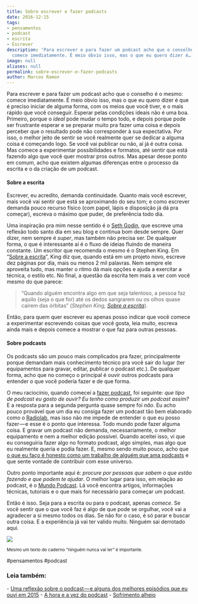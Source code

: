 ```yaml
---
title: Sobre escrever e fazer podcasts
date: 2016-12-15
tags:
- pensamentos
- podcast
- escrita
- Escrever
description: 'Para escrever e para fazer um podcast acho que o conselho é o mesmo:
  comece imediatamente. É meio óbvio isso, mas o que eu quero dizer é…'
image: null
aliases: null
permalink: sobre-escrever-e-fazer-podcasts
author: Marcos Ramon
---
```

Para escrever e para fazer um podcast acho que o conselho é o mesmo: comece imediatamente. É meio óbvio isso, mas o que eu quero dizer é que é preciso iniciar de alguma forma, com os meios que você tiver, e o mais rápido que você conseguir. Esperar pelas condições ideais não é uma boa. Primeiro, porque o _ideal_ pode mudar o tempo todo, e depois porque pode ser frustrante esperar e se preparar muito pra fazer uma coisa e depois perceber que o resultado pode não corresponder à sua expectativa. Por isso, o melhor jeito de sentir se você realmente quer se dedicar a alguma coisa é começando logo. Se você vai publicar ou não, aí já é outra coisa. Mas comece a experimentar possibilidades e formatos, até sentir que está fazendo algo que você quer mostrar pros outros. Mas apesar desse ponto em comum, acho que existem algumas diferenças entre o processo da escrita e o da criação de um podcast.

#### Sobre a escrita

Escrever, eu acredito, demanda continuidade. Quanto mais você escrever, mais você vai sentir que está se aproximando do seu tom; e como escrever demanda pouco recurso físico (com papel, lápis e disposição já dá pra começar), escreva o máximo que puder, de preferência todo dia.

Uma inspiração pra mim nesse sentido é o [Seth Godin](http://sethgodin.typepad.com/), que escreve uma reflexão todo santo dia em seu blog e continua bom desde sempre. Quer dizer, nem sempre é _super_, mas também não precisa ser. De qualquer forma, o que é interessante aí é o fluxo de ideias fluindo de maneira constante. Um escritor que recomenda o mesmo é o Stephen King. Em “[Sobre a escrita](http://amzn.to/2hmZRqB)”, King diz que, quando está em um projeto novo, escreve dez páginas por dia, mais ou menos 2 mil palavras. Nem sempre ele aproveita tudo, mas manter o ritmo dá mais opções e ajuda a exercitar a técnica, o estilo etc. No final, a questão da escrita tem mais a ver com você mesmo do que parece:

> “Quando alguém encontra algo em que seja talentoso, a pessoa faz aquilo (seja o que for) até os dedos sangrarem ou os olhos quase caírem das órbitas” (_Stephen King,_ [_Sobre a escrita_](http://amzn.to/2hmZRqB)).

Então, para quem quer escrever eu apenas posso indicar que você comece a experimentar escrevendo coisas que você gosta, leia muito, escreva ainda mais e depois comece a mostrar o que faz para outras pessoas.

#### Sobre podcasts

Os podcasts são um pouco mais complicados pra fazer, principalmente porque demandam mais conhecimento técnico pra você sair do lugar (ter equipamentos para gravar, editar, publicar o podcast etc.). De qualquer forma, acho que no começo o principal é ouvir outros podcasts para entender o que você poderia fazer e de que forma.

O meu raciocínio, quando comecei a [fazer podcast](https://marcosramon.net/ficcoes), foi seguinte: _que tipo de podcast eu gosto de ouvir? Eu tenho como produzir um podcast assim?_ E a resposta para a segunda pergunta quase sempre foi _não_. Eu acho pouco provável que um dia eu consiga fazer um podcast tão bem elaborado como o [Radiolab,](http://www.radiolab.org/) mas isso não me impede de entender o que eu posso fazer — e esse é o ponto que interessa. Todo mundo pode fazer alguma coisa. E gravar um podcast não demanda, necessariamente, o melhor equipamento e nem a melhor edição possível. Quando aceitei isso, vi que eu conseguiria fazer algo no formato podcast, algo simples, mas algo que eu realmente queria e podia fazer. E, mesmo sendo muito pouco, acho que [o que eu faço é honesto como um trabalho de alguém que ama podcasts](http://www.marcosramon.net/podcast) e que sente vontade de contribuir com esse universo.

Outro ponto importante aqui é: _procure por pessoas que sabem o que estão fazendo e que podem te ajudar_. O melhor lugar para isso, em relação ao podcast, é o [Mundo Podcast](https://mundopodcast.com.br/). Lá você encontra artigos, informações técnicas, tutoriais e o que mais for necessário para começar um podcast.

Então é isso. Seja para a escrita ou para o podcast, apenas _comece_. Se você sentir que o que você faz é algo de que pode se orgulhar, você vai a agradecer a si mesmo todos os dias. Se não for o caso, é só parar e buscar outra coisa. E a experiência já vai ter valido muito. Ninguém sai derrotado aqui.

<img src="/assets/img/sobre-escrever-e-fazer podcasts-medium.png">

<small>Mesmo um texto do caderno “ninguém nunca vai ler” é importante.</small>


#pensamentos #podcast

<h3>Leia também:</h3>
- <a href="/uma-reflexao-sobre-o-podcast-e-alguns-dos-melhores-episodios-que-eu-ouvi-em-2015">Uma reflexão sobre o podcast — e alguns dos melhores episódios que eu ouvi em 2015</a>
- <a href="/a-hora-e-a-vez-do-podcast">A hora e a vez do podcast</a>
- <a href="/sofrimento-alheio">Sofrimento alheio</a>
